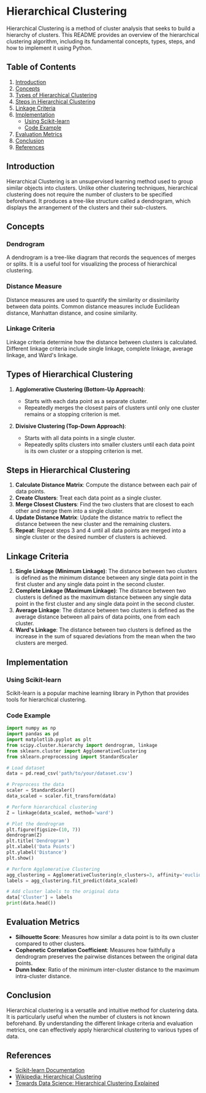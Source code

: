 # Hierarchical Clustering

Hierarchical Clustering is a method of cluster analysis that seeks to build a hierarchy of clusters. This README provides an overview of the hierarchical clustering algorithm, including its fundamental concepts, types, steps, and how to implement it using Python.

## Table of Contents

1. [Introduction](#introduction)
2. [Concepts](#concepts)
3. [Types of Hierarchical Clustering](#types-of-hierarchical-clustering)
4. [Steps in Hierarchical Clustering](#steps-in-hierarchical-clustering)
5. [Linkage Criteria](#linkage-criteria)
6. [Implementation](#implementation)
    - [Using Scikit-learn](#using-scikit-learn)
    - [Code Example](#code-example)
7. [Evaluation Metrics](#evaluation-metrics)
8. [Conclusion](#conclusion)
9. [References](#references)

## Introduction

Hierarchical Clustering is an unsupervised learning method used to group similar objects into clusters. Unlike other clustering techniques, hierarchical clustering does not require the number of clusters to be specified beforehand. It produces a tree-like structure called a dendrogram, which displays the arrangement of the clusters and their sub-clusters.

## Concepts

### Dendrogram

A dendrogram is a tree-like diagram that records the sequences of merges or splits. It is a useful tool for visualizing the process of hierarchical clustering.

### Distance Measure

Distance measures are used to quantify the similarity or dissimilarity between data points. Common distance measures include Euclidean distance, Manhattan distance, and cosine similarity.

### Linkage Criteria

Linkage criteria determine how the distance between clusters is calculated. Different linkage criteria include single linkage, complete linkage, average linkage, and Ward's linkage.

## Types of Hierarchical Clustering

1. **Agglomerative Clustering (Bottom-Up Approach)**: 
    - Starts with each data point as a separate cluster.
    - Repeatedly merges the closest pairs of clusters until only one cluster remains or a stopping criterion is met.

2. **Divisive Clustering (Top-Down Approach)**: 
    - Starts with all data points in a single cluster.
    - Repeatedly splits clusters into smaller clusters until each data point is its own cluster or a stopping criterion is met.

## Steps in Hierarchical Clustering

1. **Calculate Distance Matrix**: Compute the distance between each pair of data points.
2. **Create Clusters**: Treat each data point as a single cluster.
3. **Merge Closest Clusters**: Find the two clusters that are closest to each other and merge them into a single cluster.
4. **Update Distance Matrix**: Update the distance matrix to reflect the distance between the new cluster and the remaining clusters.
5. **Repeat**: Repeat steps 3 and 4 until all data points are merged into a single cluster or the desired number of clusters is achieved.

## Linkage Criteria

1. **Single Linkage (Minimum Linkage)**: The distance between two clusters is defined as the minimum distance between any single data point in the first cluster and any single data point in the second cluster.
2. **Complete Linkage (Maximum Linkage)**: The distance between two clusters is defined as the maximum distance between any single data point in the first cluster and any single data point in the second cluster.
3. **Average Linkage**: The distance between two clusters is defined as the average distance between all pairs of data points, one from each cluster.
4. **Ward's Linkage**: The distance between two clusters is defined as the increase in the sum of squared deviations from the mean when the two clusters are merged.

## Implementation

### Using Scikit-learn

Scikit-learn is a popular machine learning library in Python that provides tools for hierarchical clustering.

### Code Example

```python
import numpy as np
import pandas as pd
import matplotlib.pyplot as plt
from scipy.cluster.hierarchy import dendrogram, linkage
from sklearn.cluster import AgglomerativeClustering
from sklearn.preprocessing import StandardScaler

# Load dataset
data = pd.read_csv('path/to/your/dataset.csv')

# Preprocess the data
scaler = StandardScaler()
data_scaled = scaler.fit_transform(data)

# Perform hierarchical clustering
Z = linkage(data_scaled, method='ward')

# Plot the dendrogram
plt.figure(figsize=(10, 7))
dendrogram(Z)
plt.title('Dendrogram')
plt.xlabel('Data Points')
plt.ylabel('Distance')
plt.show()

# Perform Agglomerative Clustering
agg_clustering = AgglomerativeClustering(n_clusters=3, affinity='euclidean', linkage='ward')
labels = agg_clustering.fit_predict(data_scaled)

# Add cluster labels to the original data
data['Cluster'] = labels
print(data.head())
```

## Evaluation Metrics

- **Silhouette Score**: Measures how similar a data point is to its own cluster compared to other clusters.
- **Cophenetic Correlation Coefficient**: Measures how faithfully a dendrogram preserves the pairwise distances between the original data points.
- **Dunn Index**: Ratio of the minimum inter-cluster distance to the maximum intra-cluster distance.

## Conclusion

Hierarchical clustering is a versatile and intuitive method for clustering data. It is particularly useful when the number of clusters is not known beforehand. By understanding the different linkage criteria and evaluation metrics, one can effectively apply hierarchical clustering to various types of data.

## References

- [Scikit-learn Documentation](https://scikit-learn.org/stable/modules/clustering.html#hierarchical-clustering)
- [Wikipedia: Hierarchical Clustering](https://en.wikipedia.org/wiki/Hierarchical_clustering)
- [Towards Data Science: Hierarchical Clustering Explained](https://towardsdatascience.com/hierarchical-clustering-explained-925d9e1600c1)
